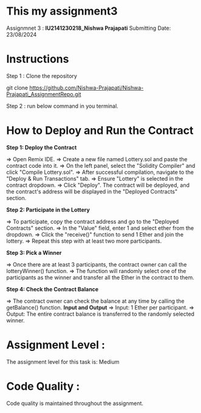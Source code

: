 # This my assignment3

Assignmnet 3 : **IU2141230218_Nishwa Prajapati**
Submitting Date: 23/08/2024

# Instructions
Step 1 : Clone the repository

git clone  https://github.com/Nishwa-Prajapati/Nishwa-Prajapati_AssignmentRepo.git

Step 2 : run below command in you terminal.

# How to Deploy and Run the Contract

**Step 1: Deploy the Contract**

=> Open Remix IDE.
=> Create a new file named Lottery.sol and paste the contract code into it.
=> On the left panel, select the "Solidity Compiler" and click "Compile Lottery.sol".
=> After successful compilation, navigate to the "Deploy & Run Transactions" tab.
=> Ensure "Lottery" is selected in the contract dropdown.
=> Click "Deploy". The contract will be deployed, and the contract's address will be displayed in the "Deployed Contracts" section.

**Step 2: Participate in the Lottery**

=> To participate, copy the contract address and go to the "Deployed Contracts" section.
=> In the "Value" field, enter 1 and select ether from the dropdown.
=> Click the "receive()" function to send 1 Ether and join the lottery.
=> Repeat this step with at least two more participants.

**Step 3: Pick a Winner**

=> Once there are at least 3 participants, the contract owner can call the lotteryWinner() function.
=> The function will randomly select one of the participants as the winner and transfer all the Ether in the contract to them.

**Step 4: Check the Contract Balance**

=> The contract owner can check the balance at any time by calling the getBalance() function.
**Input and Output**
=> Input: 1 Ether per participant.
=> Output: The entire contract balance is transferred to the randomly selected winner.


# Assignment Level :
The assignment level for this task is: Medium

# Code Quality :
Code quality is maintained throughout the assignment.

